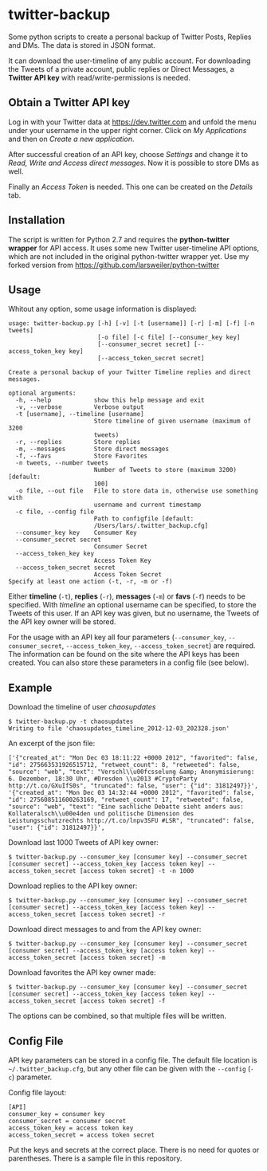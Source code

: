 twitter-backup
==============

Some python scripts to create a personal backup of Twitter Posts, Replies and DMs.  The data is stored in JSON format.

It can download the user-timeline of any public account.  For downloading the Tweets of a private account, public replies or Direct Messages, a **Twitter API key** with read/write-permissions is needed.

Obtain a Twitter API key
------------------------

Log in with your Twitter data at https://dev.twitter.com and unfold the menu under your username in the upper right corner.  Click on *My Applications* and then on *Create a new application*.

After successful creation of an API key, choose *Settings* and change it to *Read, Write and Access direct messages*.  Now it is possible to store DMs as well.

Finally an *Access Token* is needed.  This one can be created on the *Details* tab.

Installation
------------

The script is written for Python 2.7 and requires the **python-twitter wrapper** for API access.  It uses some new Twitter user-timeline API options, which are not included in the original python-twitter wrapper yet.  Use my forked version from https://github.com/larsweiler/python-twitter

Usage
-----

Whitout any option, some usage information is displayed:

	usage: twitter-backup.py [-h] [-v] [-t [username]] [-r] [-m] [-f] [-n tweets]
	                         [-o file] [-c file] [--consumer_key key]
	                         [--consumer_secret secret] [--access_token_key key]
	                         [--access_token_secret secret]
	
	Create a personal backup of your Twitter Timeline replies and direct messages.
	
	optional arguments:
	  -h, --help            show this help message and exit
	  -v, --verbose         Verbose output
	  -t [username], --timeline [username]
	                        Store timeline of given username (maximum of 3200
	                        tweets)
	  -r, --replies         Store replies
	  -m, --messages        Store direct messages
	  -f, --favs            Store Favorites
	  -n tweets, --number tweets
	                        Number of Tweets to store (maximum 3200) [default:
	                        100]
	  -o file, --out file   File to store data in, otherwise use something with
	                        username and current timestamp
	  -c file, --config file
	                        Path to configfile [default:
	                        /Users/lars/.twitter_backup.cfg]
	  --consumer_key key    Consumer Key
	  --consumer_secret secret
	                        Consumer Secret
	  --access_token_key key
	                        Access Token Key
	  --access_token_secret secret
	                        Access Token Secret
	Specify at least one action (-t, -r, -m or -f)

Either **timeline** (`-t`), **replies** (`-r`), **messages** (`-m`) or **favs** (`-f`) needs to be specified.  With *timeline* an optional username can be specified, to store the Tweets of this user.  If an API key was given, but no username, the Tweets of the API key owner will be stored.

For the usage with an API key all four parameters (`--consumer_key`, `--consumer_secret`, `--access_token_key`, `--access_token_secret`) are required.  The information can be found on the site where the API keys has been created.  You can also store these parameters in a config file (see below).

Example
-------

Download the timeline of user *chaosupdates*

	$ twitter-backup.py -t chaosupdates
	Writing to file 'chaosupdates_timeline_2012-12-03_202328.json'

An excerpt of the json file:

	['{"created_at": "Mon Dec 03 18:11:22 +0000 2012", "favorited": false, "id": 275663531926515712, "retweet_count": 8, "retweeted": false, "source": "web", "text": "Verschl\\u00fcsselung &amp; Anonymisierung: 6. Dezember, 18:30 Uhr, #Dresden \\u2013 #CryptoParty http://t.co/GXuIfS0s", "truncated": false, "user": {"id": 31812497}}', '{"created_at": "Mon Dec 03 14:32:44 +0000 2012", "favorited": false, "id": 275608511600263169, "retweet_count": 17, "retweeted": false, "source": "web", "text": "Eine sachliche Debatte sieht anders aus: Kollateralsch\\u00e4den und politische Dimension des Leistungsschutzrechts http://t.co/lnpv3SFU #LSR", "truncated": false, "user": {"id": 31812497}}',

Download last 1000 Tweets of API key owner:

	$ twitter-backup.py --consumer_key [consumer key] --consumer_secret [consumer secret] --access_token_key [access token key] --access_token_secret [access token secret] -t -n 1000

Download replies to the API key owner:

	$ twitter-backup.py --consumer_key [consumer key] --consumer_secret [consumer secret] --access_token_key [access token key] --access_token_secret [access token secret] -r

Download direct messages to and from the API key owner:

	$ twitter-backup.py --consumer_key [consumer key] --consumer_secret [consumer secret] --access_token_key [access token key] --access_token_secret [access token secret] -m

Download favorites the API key owner made:

	$ twitter-backup.py --consumer_key [consumer key] --consumer_secret [consumer secret] --access_token_key [access token key] --access_token_secret [access token secret] -f

The options can be combined, so that multiple files will be written.

Config File
-----------

API key parameters can be stored in a config file.  The default file location is `~/.twitter_backup.cfg`, but any other file can be given with the `--config` (`-c`) parameter.

Config file layout:

	[API]
	consumer_key = consumer key
	consumer_secret = consumer secret
	access_token_key = access token key
	access_token_secret = access token secret

Put the keys and secrets at the correct place.  There is no need for quotes or parentheses.  There is a sample file in this repository.

